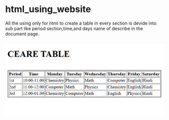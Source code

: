 # html_using_website
All the using only for html to create a table in every section is 
devide into sub part like period section,time,and days name of describe 
in the document page.
 
![image alt](https://github.com/Amrenderkumar/html_using_website/blob/a3f05f066e54d6004533c2a491a18e2fdca9ea9b/Screenshot%20(84).png)
